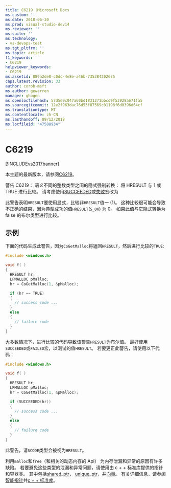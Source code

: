 ```yaml
---
title: C6219 |Microsoft Docs
ms.custom: ''
ms.date: 2018-06-30
ms.prod: visual-studio-dev14
ms.reviewer: ''
ms.suite: ''
ms.technology:
- vs-devops-test
ms.tgt_pltfrm: ''
ms.topic: article
f1_keywords:
- C6219
helpviewer_keywords:
- C6219
ms.assetid: 889a2de8-c0dc-4e8e-a46b-735384202675
caps.latest.revision: 33
author: corob-msft
ms.author: gewarren
manager: ghogen
ms.openlocfilehash: 57d5e9c047a60bd1831271bbcd9f53928a671fa5
ms.sourcegitcommit: 12e2f963dac76d53f87569c01198f6d0396d64cf
ms.translationtype: MT
ms.contentlocale: zh-CN
ms.lasthandoff: 09/12/2018
ms.locfileid: "47588934"
---
```

# <a name="c6219"></a>C6219
[!INCLUDE[vs2017banner](../includes/vs2017banner.md)]

本主题的最新版本，请参阅[C6219](https://docs.microsoft.com/visualstudio/code-quality/c6219)。

警告 C6219： 语义不同的整数类型之间的隐式强制转换： 将 HRESULT 与 1 或 TRUE 进行比较。 请考虑使用[SUCCEEDED](/windows/desktop/api/winerror/nf-winerror-succeeded)或[失败](/windows/desktop/api/winerror/nf-winerror-failed)宏改为

此警告表明`HRESULT`要使用显式，比较非`HRESULT`值一 (1)。 这种比较很可能会导致不正确的结果，因为典型成功的值`HRESULT`(`S_OK`) 为 0。 如果此值与它隐式转换为 false 的布尔类型进行比较。

## <a name="example"></a>示例

下面的代码生成此警告，因为`CoGetMalloc`将返回`HRESULT`，然后进行比较的`TRUE`:

```cpp
#include <windows.h>

void f( )
{
  HRESULT hr;
  LPMALLOC pMalloc;
  hr = CoGetMalloc(1, &pMalloc);

  if (hr == TRUE)
  {
    // success code ...
  }
  else
  {
    // failure code
  }
}
```

大多数情况下，进行比较的代码导致该警告`HRESULT`为布尔值。 最好使用`SUCCEEDED`或`FAILED`宏，以测试的值`HRESULT`。 若要更正此警告，请使用以下代码：

```cpp
#include <windows.h>

void f( )
{
  HRESULT hr;
  LPMALLOC pMalloc;
  hr = CoGetMalloc(1, &pMalloc);

  if (SUCCEEDED(hr))
  {
    // success code ...
  }
  else
  {
    // failure code
  }
}
```

此警告，请`SCODE`类型会被视为`HRESULT`。

利用`malloc`和`free`（和相关的动态内存的 Api） 为内存泄漏和异常的原因有许多缺陷。 若要避免这些类型的泄漏和异常问题，请使用由 c + + 标准库提供的指针和容器类。 其中包括[shared_ptr](/cpp/standard-library/shared-ptr-class)， [unique_ptr](/cpp/standard-library/unique-ptr-class)，并[向量](/cpp/standard-library/vector)。 有关详细信息，请参阅[智能指针](/cpp/cpp/smart-pointers-modern-cpp)并[c + + 标准库](/cpp/standard-library/cpp-standard-library-reference)。
